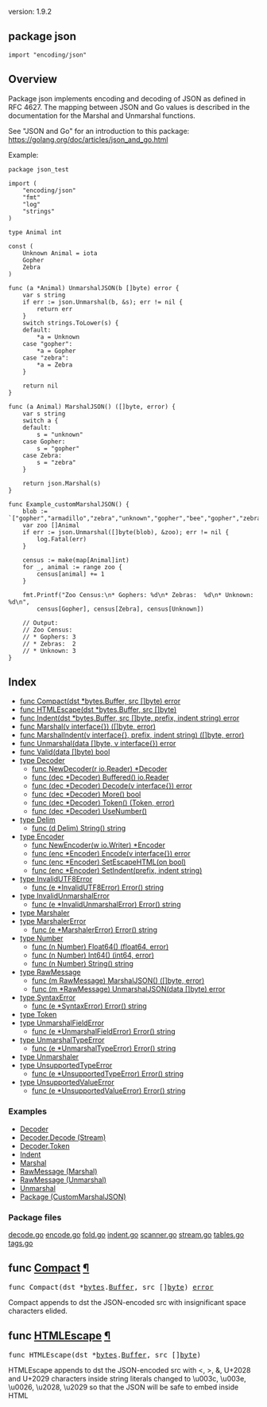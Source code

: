 version: 1.9.2
## package json

  `import "encoding/json"`

## Overview

Package json implements encoding and decoding of JSON as defined in RFC 4627.
The mapping between JSON and Go values is described in the documentation for the
Marshal and Unmarshal functions.

See "JSON and Go" for an introduction to this package:
https://golang.org/doc/articles/json_and_go.html

<a id="example_customMarshalJSON"></a>
Example:

    package json_test

    import (
        "encoding/json"
        "fmt"
        "log"
        "strings"
    )

    type Animal int

    const (
        Unknown Animal = iota
        Gopher
        Zebra
    )

    func (a *Animal) UnmarshalJSON(b []byte) error {
        var s string
        if err := json.Unmarshal(b, &s); err != nil {
            return err
        }
        switch strings.ToLower(s) {
        default:
            *a = Unknown
        case "gopher":
            *a = Gopher
        case "zebra":
            *a = Zebra
        }

        return nil
    }

    func (a Animal) MarshalJSON() ([]byte, error) {
        var s string
        switch a {
        default:
            s = "unknown"
        case Gopher:
            s = "gopher"
        case Zebra:
            s = "zebra"
        }

        return json.Marshal(s)
    }

    func Example_customMarshalJSON() {
        blob := `["gopher","armadillo","zebra","unknown","gopher","bee","gopher","zebra"]`
        var zoo []Animal
        if err := json.Unmarshal([]byte(blob), &zoo); err != nil {
            log.Fatal(err)
        }

        census := make(map[Animal]int)
        for _, animal := range zoo {
            census[animal] += 1
        }

        fmt.Printf("Zoo Census:\n* Gophers: %d\n* Zebras:  %d\n* Unknown: %d\n",
            census[Gopher], census[Zebra], census[Unknown])

        // Output:
        // Zoo Census:
        // * Gophers: 3
        // * Zebras:  2
        // * Unknown: 3
    }

## Index

- [func Compact(dst *bytes.Buffer, src []byte) error](#Compact)
- [func HTMLEscape(dst *bytes.Buffer, src []byte)](#HTMLEscape)
- [func Indent(dst *bytes.Buffer, src []byte, prefix, indent string) error](#Indent)
- [func Marshal(v interface{}) ([]byte, error)](#Marshal)
- [func MarshalIndent(v interface{}, prefix, indent string) ([]byte, error)](#MarshalIndent)
- [func Unmarshal(data []byte, v interface{}) error](#Unmarshal)
- [func Valid(data []byte) bool](#Valid)
- [type Decoder](#Decoder)
  - [func NewDecoder(r io.Reader) *Decoder](#NewDecoder)
  - [func (dec *Decoder) Buffered() io.Reader](#Decoder.Buffered)
  - [func (dec *Decoder) Decode(v interface{}) error](#Decoder.Decode)
  - [func (dec *Decoder) More() bool](#Decoder.More)
  - [func (dec *Decoder) Token() (Token, error)](#Decoder.Token)
  - [func (dec *Decoder) UseNumber()](#Decoder.UseNumber)
- [type Delim](#Delim)
  - [func (d Delim) String() string](#Delim.String)
- [type Encoder](#Encoder)
  - [func NewEncoder(w io.Writer) *Encoder](#NewEncoder)
  - [func (enc *Encoder) Encode(v interface{}) error](#Encoder.Encode)
  - [func (enc *Encoder) SetEscapeHTML(on bool)](#Encoder.SetEscapeHTML)
  - [func (enc *Encoder) SetIndent(prefix, indent string)](#Encoder.SetIndent)
- [type InvalidUTF8Error](#InvalidUTF8Error)
  - [func (e *InvalidUTF8Error) Error() string](#InvalidUTF8Error.Error)
- [type InvalidUnmarshalError](#InvalidUnmarshalError)
  - [func (e *InvalidUnmarshalError) Error() string](#InvalidUnmarshalError.Error)
- [type Marshaler](#Marshaler)
- [type MarshalerError](#MarshalerError)
  - [func (e *MarshalerError) Error() string](#MarshalerError.Error)
- [type Number](#Number)
  - [func (n Number) Float64() (float64, error)](#Number.Float64)
  - [func (n Number) Int64() (int64, error)](#Number.Int64)
  - [func (n Number) String() string](#Number.String)
- [type RawMessage](#RawMessage)
  - [func (m RawMessage) MarshalJSON() ([]byte, error)](#RawMessage.MarshalJSON)
  - [func (m *RawMessage) UnmarshalJSON(data []byte) error](#RawMessage.UnmarshalJSON)
- [type SyntaxError](#SyntaxError)
  - [func (e *SyntaxError) Error() string](#SyntaxError.Error)
- [type Token](#Token)
- [type UnmarshalFieldError](#UnmarshalFieldError)
  - [func (e *UnmarshalFieldError) Error() string](#UnmarshalFieldError.Error)
- [type UnmarshalTypeError](#UnmarshalTypeError)
  - [func (e *UnmarshalTypeError) Error() string](#UnmarshalTypeError.Error)
- [type Unmarshaler](#Unmarshaler)
- [type UnsupportedTypeError](#UnsupportedTypeError)
  - [func (e *UnsupportedTypeError) Error() string](#UnsupportedTypeError.Error)
- [type UnsupportedValueError](#UnsupportedValueError)
  - [func (e *UnsupportedValueError) Error() string](#UnsupportedValueError.Error)

### Examples

- [Decoder](#exampleDecoder)
- [Decoder.Decode (Stream)](#exampleDecoder_Decode_stream)
- [Decoder.Token](#exampleDecoder_Token)
- [Indent](#exampleIndent)
- [Marshal](#exampleMarshal)
- [RawMessage (Marshal)](#exampleRawMessage_marshal)
- [RawMessage (Unmarshal)](#exampleRawMessage_unmarshal)
- [Unmarshal](#exampleUnmarshal)
- [Package (CustomMarshalJSON)](#example_customMarshalJSON)

### Package files
 [decode.go](//github.com/golang/go/blob/2ea7d3461bb41d0ae12b56ee52d43314bcdb97f9/src/encoding/json/decode.go) [encode.go](//github.com/golang/go/blob/2ea7d3461bb41d0ae12b56ee52d43314bcdb97f9/src/encoding/json/encode.go) [fold.go](//github.com/golang/go/blob/2ea7d3461bb41d0ae12b56ee52d43314bcdb97f9/src/encoding/json/fold.go) [indent.go](//github.com/golang/go/blob/2ea7d3461bb41d0ae12b56ee52d43314bcdb97f9/src/encoding/json/indent.go) [scanner.go](//github.com/golang/go/blob/2ea7d3461bb41d0ae12b56ee52d43314bcdb97f9/src/encoding/json/scanner.go) [stream.go](//github.com/golang/go/blob/2ea7d3461bb41d0ae12b56ee52d43314bcdb97f9/src/encoding/json/stream.go) [tables.go](//github.com/golang/go/blob/2ea7d3461bb41d0ae12b56ee52d43314bcdb97f9/src/encoding/json/tables.go) [tags.go](//github.com/golang/go/blob/2ea7d3461bb41d0ae12b56ee52d43314bcdb97f9/src/encoding/json/tags.go)

<h2 id="Compact">func <a href="//github.com/golang/go/blob/2ea7d3461bb41d0ae12b56ee52d43314bcdb97f9/src/encoding/json/indent.go#L1">Compact</a>
    <a href="#Compact">¶</a></h2>
<pre>func Compact(dst *<a href="/bytes/">bytes</a>.<a href="/bytes/#Buffer">Buffer</a>, src []<a href="/builtin/#byte">byte</a>) <a href="/builtin/#error">error</a></pre>

Compact appends to dst the JSON-encoded src with insignificant space characters
elided.

<h2 id="HTMLEscape">func <a href="//github.com/golang/go/blob/2ea7d3461bb41d0ae12b56ee52d43314bcdb97f9/src/encoding/json/encode.go#L178">HTMLEscape</a>
    <a href="#HTMLEscape">¶</a></h2>
<pre>func HTMLEscape(dst *<a href="/bytes/">bytes</a>.<a href="/bytes/#Buffer">Buffer</a>, src []<a href="/builtin/#byte">byte</a>)</pre>

HTMLEscape appends to dst the JSON-encoded src with <, >, &, U+2028 and U+2029
characters inside string literals changed to \u003c, \u003e, \u0026, \u2028,
\u2029 so that the JSON will be safe to embed inside HTML <script> tags. For
historical reasons, web browsers don't honor standard HTML escaping within
<script> tags, so an alternative JSON encoding must be used.

<h2 id="Indent">func <a href="//github.com/golang/go/blob/2ea7d3461bb41d0ae12b56ee52d43314bcdb97f9/src/encoding/json/indent.go#L69">Indent</a>
    <a href="#Indent">¶</a></h2>
<pre>func Indent(dst *<a href="/bytes/">bytes</a>.<a href="/bytes/#Buffer">Buffer</a>, src []<a href="/builtin/#byte">byte</a>, prefix, indent <a href="/builtin/#string">string</a>) <a href="/builtin/#error">error</a></pre>

Indent appends to dst an indented form of the JSON-encoded src. Each element in
a JSON object or array begins on a new, indented line beginning with prefix
followed by one or more copies of indent according to the indentation nesting.
The data appended to dst does not begin with the prefix nor any indentation, to
make it easier to embed inside other formatted JSON data. Although leading space
characters (space, tab, carriage return, newline) at the beginning of src are
dropped, trailing space characters at the end of src are preserved and copied to
dst. For example, if src has no trailing spaces, neither will dst; if src ends
in a trailing newline, so will dst.

<a id="exampleIndent"></a>
Example:

    type Road struct {
        Name   string
        Number int
    }
    roads := []Road{
        {"Diamond Fork", 29},
        {"Sheep Creek", 51},
    }

    b, err := json.Marshal(roads)
    if err != nil {
        log.Fatal(err)
    }

    var out bytes.Buffer
    json.Indent(&out, b, "=", "\t")
    out.WriteTo(os.Stdout)
    // Output:
    // [
    // =	{
    // =		"Name": "Diamond Fork",
    // =		"Number": 29
    // =	},
    // =	{
    // =		"Name": "Sheep Creek",
    // =		"Number": 51
    // =	}
    // =]

<h2 id="Marshal">func <a href="//github.com/golang/go/blob/2ea7d3461bb41d0ae12b56ee52d43314bcdb97f9/src/encoding/json/encode.go#L149">Marshal</a>
    <a href="#Marshal">¶</a></h2>
<pre>func Marshal(v interface{}) ([]<a href="/builtin/#byte">byte</a>, <a href="/builtin/#error">error</a>)</pre>

Marshal returns the JSON encoding of v.

Marshal traverses the value v recursively. If an encountered value implements
the Marshaler interface and is not a nil pointer, Marshal calls its MarshalJSON
method to produce JSON. If no MarshalJSON method is present but the value
implements encoding.TextMarshaler instead, Marshal calls its MarshalText method
and encodes the result as a JSON string. The nil pointer exception is not
strictly necessary but mimics a similar, necessary exception in the behavior of
UnmarshalJSON.

Otherwise, Marshal uses the following type-dependent default encodings:

Boolean values encode as JSON booleans.

Floating point, integer, and Number values encode as JSON numbers.

String values encode as JSON strings coerced to valid UTF-8, replacing invalid
bytes with the Unicode replacement rune. The angle brackets "<" and ">" are
escaped to "\u003c" and "\u003e" to keep some browsers from misinterpreting JSON
output as HTML. Ampersand "&" is also escaped to "\u0026" for the same reason.
This escaping can be disabled using an Encoder that had SetEscapeHTML(false)
called on it.

Array and slice values encode as JSON arrays, except that []byte encodes as a
base64-encoded string, and a nil slice encodes as the null JSON value.

Struct values encode as JSON objects. Each exported struct field becomes a
member of the object, using the field name as the object key, unless the field
is omitted for one of the reasons given below.

The encoding of each struct field can be customized by the format string stored
under the "json" key in the struct field's tag. The format string gives the name
of the field, possibly followed by a comma-separated list of options. The name
may be empty in order to specify options without overriding the default field
name.

The "omitempty" option specifies that the field should be omitted from the
encoding if the field has an empty value, defined as false, 0, a nil pointer, a
nil interface value, and any empty array, slice, map, or string.

As a special case, if the field tag is "-", the field is always omitted. Note
that a field with name "-" can still be generated using the tag "-,".

Examples of struct field tags and their meanings:

    // Field appears in JSON as key "myName".
    Field int `json:"myName"`

    // Field appears in JSON as key "myName" and
    // the field is omitted from the object if its value is empty,
    // as defined above.
    Field int `json:"myName,omitempty"`

    // Field appears in JSON as key "Field" (the default), but
    // the field is skipped if empty.
    // Note the leading comma.
    Field int `json:",omitempty"`

    // Field is ignored by this package.
    Field int `json:"-"`

    // Field appears in JSON as key "-".
    Field int `json:"-,"`

The "string" option signals that a field is stored as JSON inside a JSON-encoded
string. It applies only to fields of string, floating point, integer, or boolean
types. This extra level of encoding is sometimes used when communicating with
JavaScript programs:

    Int64String int64 `json:",string"`

The key name will be used if it's a non-empty string consisting of only Unicode
letters, digits, and ASCII punctuation except quotation marks, backslash, and
comma.

Anonymous struct fields are usually marshaled as if their inner exported fields
were fields in the outer struct, subject to the usual Go visibility rules
amended as described in the next paragraph. An anonymous struct field with a
name given in its JSON tag is treated as having that name, rather than being
anonymous. An anonymous struct field of interface type is treated the same as
having that type as its name, rather than being anonymous.

The Go visibility rules for struct fields are amended for JSON when deciding
which field to marshal or unmarshal. If there are multiple fields at the same
level, and that level is the least nested (and would therefore be the nesting
level selected by the usual Go rules), the following extra rules apply:

1) Of those fields, if any are JSON-tagged, only tagged fields are considered,
even if there are multiple untagged fields that would otherwise conflict.

2) If there is exactly one field (tagged or not according to the first rule),
that is selected.

3) Otherwise there are multiple fields, and all are ignored; no error occurs.

Handling of anonymous struct fields is new in Go 1.1. Prior to Go 1.1, anonymous
struct fields were ignored. To force ignoring of an anonymous struct field in
both current and earlier versions, give the field a JSON tag of "-".

Map values encode as JSON objects. The map's key type must either be a string,
an integer type, or implement encoding.TextMarshaler. The map keys are sorted
and used as JSON object keys by applying the following rules, subject to the
UTF-8 coercion described for string values above:

    - string keys are used directly
    - encoding.TextMarshalers are marshaled
    - integer keys are converted to strings

Pointer values encode as the value pointed to. A nil pointer encodes as the null
JSON value.

Interface values encode as the value contained in the interface. A nil interface
value encodes as the null JSON value.

Channel, complex, and function values cannot be encoded in JSON. Attempting to
encode such a value causes Marshal to return an UnsupportedTypeError.

JSON cannot represent cyclic data structures and Marshal does not handle them.
Passing cyclic structures to Marshal will result in an infinite recursion.

<a id="exampleMarshal"></a>
Example:

    type ColorGroup struct {
        ID     int
        Name   string
        Colors []string
    }
    group := ColorGroup{
        ID:     1,
        Name:   "Reds",
        Colors: []string{"Crimson", "Red", "Ruby", "Maroon"},
    }
    b, err := json.Marshal(group)
    if err != nil {
        fmt.Println("error:", err)
    }
    os.Stdout.Write(b)
    // Output:
    // {"ID":1,"Name":"Reds","Colors":["Crimson","Red","Ruby","Maroon"]}

<h2 id="MarshalIndent">func <a href="//github.com/golang/go/blob/2ea7d3461bb41d0ae12b56ee52d43314bcdb97f9/src/encoding/json/encode.go#L159">MarshalIndent</a>
    <a href="#MarshalIndent">¶</a></h2>
<pre>func MarshalIndent(v interface{}, prefix, indent <a href="/builtin/#string">string</a>) ([]<a href="/builtin/#byte">byte</a>, <a href="/builtin/#error">error</a>)</pre>

MarshalIndent is like Marshal but applies Indent to format the output.

<h2 id="Unmarshal">func <a href="//github.com/golang/go/blob/2ea7d3461bb41d0ae12b56ee52d43314bcdb97f9/src/encoding/json/decode.go#L86">Unmarshal</a>
    <a href="#Unmarshal">¶</a></h2>
<pre>func Unmarshal(data []<a href="/builtin/#byte">byte</a>, v interface{}) <a href="/builtin/#error">error</a></pre>

Unmarshal parses the JSON-encoded data and stores the result in the value
pointed to by v. If v is nil or not a pointer, Unmarshal returns an
InvalidUnmarshalError.

Unmarshal uses the inverse of the encodings that Marshal uses, allocating maps,
slices, and pointers as necessary, with the following additional rules:

To unmarshal JSON into a pointer, Unmarshal first handles the case of the JSON
being the JSON literal null. In that case, Unmarshal sets the pointer to nil.
Otherwise, Unmarshal unmarshals the JSON into the value pointed at by the
pointer. If the pointer is nil, Unmarshal allocates a new value for it to point
to.

To unmarshal JSON into a value implementing the Unmarshaler interface, Unmarshal
calls that value's UnmarshalJSON method, including when the input is a JSON
null. Otherwise, if the value implements encoding.TextUnmarshaler and the input
is a JSON quoted string, Unmarshal calls that value's UnmarshalText method with
the unquoted form of the string.

To unmarshal JSON into a struct, Unmarshal matches incoming object keys to the
keys used by Marshal (either the struct field name or its tag), preferring an
exact match but also accepting a case-insensitive match. Unmarshal will only set
exported fields of the struct.

To unmarshal JSON into an interface value, Unmarshal stores one of these in the
interface value:

    bool, for JSON booleans
    float64, for JSON numbers
    string, for JSON strings
    []interface{}, for JSON arrays
    map[string]interface{}, for JSON objects
    nil for JSON null

To unmarshal a JSON array into a slice, Unmarshal resets the slice length to
zero and then appends each element to the slice. As a special case, to unmarshal
an empty JSON array into a slice, Unmarshal replaces the slice with a new empty
slice.

To unmarshal a JSON array into a Go array, Unmarshal decodes JSON array elements
into corresponding Go array elements. If the Go array is smaller than the JSON
array, the additional JSON array elements are discarded. If the JSON array is
smaller than the Go array, the additional Go array elements are set to zero
values.

To unmarshal a JSON object into a map, Unmarshal first establishes a map to use.
If the map is nil, Unmarshal allocates a new map. Otherwise Unmarshal reuses the
existing map, keeping existing entries. Unmarshal then stores key-value pairs
from the JSON object into the map. The map's key type must either be a string,
an integer, or implement encoding.TextUnmarshaler.

If a JSON value is not appropriate for a given target type, or if a JSON number
overflows the target type, Unmarshal skips that field and completes the
unmarshaling as best it can. If no more serious errors are encountered,
Unmarshal returns an UnmarshalTypeError describing the earliest such error. In
any case, it's not guaranteed that all the remaining fields following the
problematic one will be unmarshaled into the target object.

The JSON null value unmarshals into an interface, map, pointer, or slice by
setting that Go value to nil. Because null is often used in JSON to mean ``not
present,'' unmarshaling a JSON null into any other Go type has no effect on the
value and produces no error.

When unmarshaling quoted strings, invalid UTF-8 or invalid UTF-16 surrogate
pairs are not treated as an error. Instead, they are replaced by the Unicode
replacement character U+FFFD.

<a id="exampleUnmarshal"></a>
Example:

    var jsonBlob = []byte(`[
    		{"Name": "Platypus", "Order": "Monotremata"},
    		{"Name": "Quoll",    "Order": "Dasyuromorphia"}
    	]`)
    type Animal struct {
        Name  string
        Order string
    }
    var animals []Animal
    err := json.Unmarshal(jsonBlob, &animals)
    if err != nil {
        fmt.Println("error:", err)
    }
    fmt.Printf("%+v", animals)
    // Output:
    // [{Name:Platypus Order:Monotremata} {Name:Quoll Order:Dasyuromorphia}]

<h2 id="Valid">func <a href="//github.com/golang/go/blob/2ea7d3461bb41d0ae12b56ee52d43314bcdb97f9/src/encoding/json/scanner.go#L9">Valid</a>
    <a href="#Valid">¶</a></h2>
<pre>func Valid(data []<a href="/builtin/#byte">byte</a>) <a href="/builtin/#bool">bool</a></pre>

Valid reports whether data is a valid JSON encoding.

<h2 id="Decoder">type <a href="//github.com/golang/go/blob/2ea7d3461bb41d0ae12b56ee52d43314bcdb97f9/src/encoding/json/stream.go#L4">Decoder</a>
    <a href="#Decoder">¶</a></h2>
<pre>type Decoder struct {
    <span class="comment">// contains filtered or unexported fields</span>
}</pre>

A Decoder reads and decodes JSON values from an input stream.

<a id="exampleDecoder"></a>
Example:

    const jsonStream = `
    		{"Name": "Ed", "Text": "Knock knock."}
    		{"Name": "Sam", "Text": "Who's there?"}
    		{"Name": "Ed", "Text": "Go fmt."}
    		{"Name": "Sam", "Text": "Go fmt who?"}
    		{"Name": "Ed", "Text": "Go fmt yourself!"}
    	`
    type Message struct {
        Name, Text string
    }
    dec := json.NewDecoder(strings.NewReader(jsonStream))
    for {
        var m Message
        if err := dec.Decode(&m); err == io.EOF {
            break
        } else if err != nil {
            log.Fatal(err)
        }
        fmt.Printf("%s: %s\n", m.Name, m.Text)
    }
    // Output:
    // Ed: Knock knock.
    // Sam: Who's there?
    // Ed: Go fmt.
    // Sam: Go fmt who?
    // Ed: Go fmt yourself!

<h3 id="NewDecoder">func <a href="//github.com/golang/go/blob/2ea7d3461bb41d0ae12b56ee52d43314bcdb97f9/src/encoding/json/stream.go#L20">NewDecoder</a>
    <a href="#NewDecoder">¶</a></h3>
<pre>func NewDecoder(r <a href="/io/">io</a>.<a href="/io/#Reader">Reader</a>) *<a href="#Decoder">Decoder</a></pre>

NewDecoder returns a new decoder that reads from r.

The decoder introduces its own buffering and may read data from r beyond the
JSON values requested.

<h3 id="Decoder.Buffered">func (*Decoder) <a href="//github.com/golang/go/blob/2ea7d3461bb41d0ae12b56ee52d43314bcdb97f9/src/encoding/json/stream.go#L67">Buffered</a>
    <a href="#Decoder.Buffered">¶</a></h3>
<pre>func (dec *<a href="#Decoder">Decoder</a>) Buffered() <a href="/io/">io</a>.<a href="/io/#Reader">Reader</a></pre>

Buffered returns a reader of the data remaining in the Decoder's buffer. The
reader is valid until the next call to Decode.

<h3 id="Decoder.Decode">func (*Decoder) <a href="//github.com/golang/go/blob/2ea7d3461bb41d0ae12b56ee52d43314bcdb97f9/src/encoding/json/stream.go#L33">Decode</a>
    <a href="#Decoder.Decode">¶</a></h3>
<pre>func (dec *<a href="#Decoder">Decoder</a>) Decode(v interface{}) <a href="/builtin/#error">error</a></pre>

Decode reads the next JSON-encoded value from its input and stores it in the
value pointed to by v.

See the documentation for Unmarshal for details about the conversion of JSON
into a Go value.

<a id="exampleDecoder_Decode_stream"></a>
Example:

    const jsonStream = `
    	[
    		{"Name": "Ed", "Text": "Knock knock."},
    		{"Name": "Sam", "Text": "Who's there?"},
    		{"Name": "Ed", "Text": "Go fmt."},
    		{"Name": "Sam", "Text": "Go fmt who?"},
    		{"Name": "Ed", "Text": "Go fmt yourself!"}
    	]
    `
    type Message struct {
        Name, Text string
    }
    dec := json.NewDecoder(strings.NewReader(jsonStream))

    // read open bracket
    t, err := dec.Token()
    if err != nil {
        log.Fatal(err)
    }
    fmt.Printf("%T: %v\n", t, t)

    // while the array contains values
    for dec.More() {
        var m Message
        // decode an array value (Message)
        err := dec.Decode(&m)
        if err != nil {
            log.Fatal(err)
        }

        fmt.Printf("%v: %v\n", m.Name, m.Text)
    }

    // read closing bracket
    t, err = dec.Token()
    if err != nil {
        log.Fatal(err)
    }
    fmt.Printf("%T: %v\n", t, t)

    // Output:
    // json.Delim: [
    // Ed: Knock knock.
    // Sam: Who's there?
    // Ed: Go fmt.
    // Sam: Go fmt who?
    // Ed: Go fmt yourself!
    // json.Delim: ]

<h3 id="Decoder.More">func (*Decoder) <a href="//github.com/golang/go/blob/2ea7d3461bb41d0ae12b56ee52d43314bcdb97f9/src/encoding/json/stream.go#L470">More</a>
    <a href="#Decoder.More">¶</a></h3>
<pre>func (dec *<a href="#Decoder">Decoder</a>) More() <a href="/builtin/#bool">bool</a></pre>

More reports whether there is another element in the current array or object
being parsed.

<h3 id="Decoder.Token">func (*Decoder) <a href="//github.com/golang/go/blob/2ea7d3461bb41d0ae12b56ee52d43314bcdb97f9/src/encoding/json/stream.go#L347">Token</a>
    <a href="#Decoder.Token">¶</a></h3>
<pre>func (dec *<a href="#Decoder">Decoder</a>) Token() (<a href="#Token">Token</a>, <a href="/builtin/#error">error</a>)</pre>

Token returns the next JSON token in the input stream. At the end of the input
stream, Token returns nil, io.EOF.

Token guarantees that the delimiters [ ] { } it returns are properly nested and
matched: if Token encounters an unexpected delimiter in the input, it will
return an error.

The input stream consists of basic JSON values—bool, string, number, and
null—along with delimiters [ ] { } of type Delim to mark the start and end of
arrays and objects. Commas and colons are elided.

<a id="exampleDecoder_Token"></a>
Example:

    const jsonStream = `
    		{"Message": "Hello", "Array": [1, 2, 3], "Null": null, "Number": 1.234}
    	`
    dec := json.NewDecoder(strings.NewReader(jsonStream))
    for {
        t, err := dec.Token()
        if err == io.EOF {
            break
        }
        if err != nil {
            log.Fatal(err)
        }
        fmt.Printf("%T: %v", t, t)
        if dec.More() {
            fmt.Printf(" (more)")
        }
        fmt.Printf("\n")
    }
    // Output:
    // json.Delim: { (more)
    // string: Message (more)
    // string: Hello (more)
    // string: Array (more)
    // json.Delim: [ (more)
    // float64: 1 (more)
    // float64: 2 (more)
    // float64: 3
    // json.Delim: ] (more)
    // string: Null (more)
    // <nil>: <nil> (more)
    // string: Number (more)
    // float64: 1.234
    // json.Delim: }

<h3 id="Decoder.UseNumber">func (*Decoder) <a href="//github.com/golang/go/blob/2ea7d3461bb41d0ae12b56ee52d43314bcdb97f9/src/encoding/json/stream.go#L26">UseNumber</a>
    <a href="#Decoder.UseNumber">¶</a></h3>
<pre>func (dec *<a href="#Decoder">Decoder</a>) UseNumber()</pre>

UseNumber causes the Decoder to unmarshal a number into an interface{} as a
Number instead of as a float64.

<h2 id="Delim">type <a href="//github.com/golang/go/blob/2ea7d3461bb41d0ae12b56ee52d43314bcdb97f9/src/encoding/json/stream.go#L330">Delim</a>
    <a href="#Delim">¶</a></h2>
<pre>type Delim <a href="/builtin/#rune">rune</a></pre>

A Delim is a JSON array or object delimiter, one of [ ] { or }.

<h3 id="Delim.String">func (Delim) <a href="//github.com/golang/go/blob/2ea7d3461bb41d0ae12b56ee52d43314bcdb97f9/src/encoding/json/stream.go#L332">String</a>
    <a href="#Delim.String">¶</a></h3>
<pre>func (d <a href="#Delim">Delim</a>) String() <a href="/builtin/#string">string</a></pre>


<h2 id="Encoder">type <a href="//github.com/golang/go/blob/2ea7d3461bb41d0ae12b56ee52d43314bcdb97f9/src/encoding/json/stream.go#L158">Encoder</a>
    <a href="#Encoder">¶</a></h2>
<pre>type Encoder struct {
    <span class="comment">// contains filtered or unexported fields</span>
}</pre>

An Encoder writes JSON values to an output stream.

<h3 id="NewEncoder">func <a href="//github.com/golang/go/blob/2ea7d3461bb41d0ae12b56ee52d43314bcdb97f9/src/encoding/json/stream.go#L169">NewEncoder</a>
    <a href="#NewEncoder">¶</a></h3>
<pre>func NewEncoder(w <a href="/io/">io</a>.<a href="/io/#Writer">Writer</a>) *<a href="#Encoder">Encoder</a></pre>

NewEncoder returns a new encoder that writes to w.

<h3 id="Encoder.Encode">func (*Encoder) <a href="//github.com/golang/go/blob/2ea7d3461bb41d0ae12b56ee52d43314bcdb97f9/src/encoding/json/stream.go#L178">Encode</a>
    <a href="#Encoder.Encode">¶</a></h3>
<pre>func (enc *<a href="#Encoder">Encoder</a>) Encode(v interface{}) <a href="/builtin/#error">error</a></pre>

Encode writes the JSON encoding of v to the stream, followed by a newline
character.

See the documentation for Marshal for details about the conversion of Go values
to JSON.

<h3 id="Encoder.SetEscapeHTML">func (*Encoder) <a href="//github.com/golang/go/blob/2ea7d3461bb41d0ae12b56ee52d43314bcdb97f9/src/encoding/json/stream.go#L230">SetEscapeHTML</a>
    <a href="#Encoder.SetEscapeHTML">¶</a></h3>
<pre>func (enc *<a href="#Encoder">Encoder</a>) SetEscapeHTML(on <a href="/builtin/#bool">bool</a>)</pre>

SetEscapeHTML specifies whether problematic HTML characters should be escaped
inside JSON quoted strings. The default behavior is to escape &, <, and > to
\u0026, \u003c, and \u003e to avoid certain safety problems that can arise when
embedding JSON in HTML.

In non-HTML settings where the escaping interferes with the readability of the
output, SetEscapeHTML(false) disables this behavior.

<h3 id="Encoder.SetIndent">func (*Encoder) <a href="//github.com/golang/go/blob/2ea7d3461bb41d0ae12b56ee52d43314bcdb97f9/src/encoding/json/stream.go#L218">SetIndent</a>
    <a href="#Encoder.SetIndent">¶</a></h3>
<pre>func (enc *<a href="#Encoder">Encoder</a>) SetIndent(prefix, indent <a href="/builtin/#string">string</a>)</pre>

SetIndent instructs the encoder to format each subsequent encoded value as if
indented by the package-level function Indent(dst, src, prefix, indent). Calling
SetIndent("", "") disables indentation.

<h2 id="InvalidUTF8Error">type <a href="//github.com/golang/go/blob/2ea7d3461bb41d0ae12b56ee52d43314bcdb97f9/src/encoding/json/encode.go#L238">InvalidUTF8Error</a>
    <a href="#InvalidUTF8Error">¶</a></h2>
<pre>type InvalidUTF8Error struct {
<span id="InvalidUTF8Error.S"></span>    S <a href="/builtin/#string">string</a> <span class="comment">// the whole string value that caused the error</span>
}</pre>

Before Go 1.2, an InvalidUTF8Error was returned by Marshal when attempting to
encode a string value with invalid UTF-8 sequences. As of Go 1.2, Marshal
instead coerces the string to valid UTF-8 by replacing invalid bytes with the
Unicode replacement rune U+FFFD. This error is no longer generated but is kept
for backwards compatibility with programs that might mention it.

<h3 id="InvalidUTF8Error.Error">func (*InvalidUTF8Error) <a href="//github.com/golang/go/blob/2ea7d3461bb41d0ae12b56ee52d43314bcdb97f9/src/encoding/json/encode.go#L242">Error</a>
    <a href="#InvalidUTF8Error.Error">¶</a></h3>
<pre>func (e *<a href="#InvalidUTF8Error">InvalidUTF8Error</a>) Error() <a href="/builtin/#string">string</a></pre>


<h2 id="InvalidUnmarshalError">type <a href="//github.com/golang/go/blob/2ea7d3461bb41d0ae12b56ee52d43314bcdb97f9/src/encoding/json/decode.go#L144">InvalidUnmarshalError</a>
    <a href="#InvalidUnmarshalError">¶</a></h2>
<pre>type InvalidUnmarshalError struct {
<span id="InvalidUnmarshalError.Type"></span>    Type <a href="/reflect/">reflect</a>.<a href="/reflect/#Type">Type</a>
}</pre>

An InvalidUnmarshalError describes an invalid argument passed to Unmarshal. (The
argument to Unmarshal must be a non-nil pointer.)

<h3 id="InvalidUnmarshalError.Error">func (*InvalidUnmarshalError) <a href="//github.com/golang/go/blob/2ea7d3461bb41d0ae12b56ee52d43314bcdb97f9/src/encoding/json/decode.go#L148">Error</a>
    <a href="#InvalidUnmarshalError.Error">¶</a></h3>
<pre>func (e *<a href="#InvalidUnmarshalError">InvalidUnmarshalError</a>) Error() <a href="/builtin/#string">string</a></pre>


<h2 id="Marshaler">type <a href="//github.com/golang/go/blob/2ea7d3461bb41d0ae12b56ee52d43314bcdb97f9/src/encoding/json/encode.go#L209">Marshaler</a>
    <a href="#Marshaler">¶</a></h2>
<pre>type Marshaler interface {
    MarshalJSON() ([]<a href="/builtin/#byte">byte</a>, <a href="/builtin/#error">error</a>)
}</pre>

Marshaler is the interface implemented by types that can marshal themselves into
valid JSON.

<h2 id="MarshalerError">type <a href="//github.com/golang/go/blob/2ea7d3461bb41d0ae12b56ee52d43314bcdb97f9/src/encoding/json/encode.go#L246">MarshalerError</a>
    <a href="#MarshalerError">¶</a></h2>
<pre>type MarshalerError struct {
<span id="MarshalerError.Type"></span>    Type <a href="/reflect/">reflect</a>.<a href="/reflect/#Type">Type</a>
<span id="MarshalerError.Err"></span>    Err  <a href="/builtin/#error">error</a>
}</pre>


<h3 id="MarshalerError.Error">func (*MarshalerError) <a href="//github.com/golang/go/blob/2ea7d3461bb41d0ae12b56ee52d43314bcdb97f9/src/encoding/json/encode.go#L251">Error</a>
    <a href="#MarshalerError.Error">¶</a></h3>
<pre>func (e *<a href="#MarshalerError">MarshalerError</a>) Error() <a href="/builtin/#string">string</a></pre>


<h2 id="Number">type <a href="//github.com/golang/go/blob/2ea7d3461bb41d0ae12b56ee52d43314bcdb97f9/src/encoding/json/decode.go#L182">Number</a>
    <a href="#Number">¶</a></h2>
<pre>type Number <a href="/builtin/#string">string</a></pre>

A Number represents a JSON number literal.

<h3 id="Number.Float64">func (Number) <a href="//github.com/golang/go/blob/2ea7d3461bb41d0ae12b56ee52d43314bcdb97f9/src/encoding/json/decode.go#L188">Float64</a>
    <a href="#Number.Float64">¶</a></h3>
<pre>func (n <a href="#Number">Number</a>) Float64() (<a href="/builtin/#float64">float64</a>, <a href="/builtin/#error">error</a>)</pre>

Float64 returns the number as a float64.

<h3 id="Number.Int64">func (Number) <a href="//github.com/golang/go/blob/2ea7d3461bb41d0ae12b56ee52d43314bcdb97f9/src/encoding/json/decode.go#L193">Int64</a>
    <a href="#Number.Int64">¶</a></h3>
<pre>func (n <a href="#Number">Number</a>) Int64() (<a href="/builtin/#int64">int64</a>, <a href="/builtin/#error">error</a>)</pre>

Int64 returns the number as an int64.

<h3 id="Number.String">func (Number) <a href="//github.com/golang/go/blob/2ea7d3461bb41d0ae12b56ee52d43314bcdb97f9/src/encoding/json/decode.go#L185">String</a>
    <a href="#Number.String">¶</a></h3>
<pre>func (n <a href="#Number">Number</a>) String() <a href="/builtin/#string">string</a></pre>

String returns the literal text of the number.

<h2 id="RawMessage">type <a href="//github.com/golang/go/blob/2ea7d3461bb41d0ae12b56ee52d43314bcdb97f9/src/encoding/json/stream.go#L237">RawMessage</a>
    <a href="#RawMessage">¶</a></h2>
<pre>type RawMessage []<a href="/builtin/#byte">byte</a></pre>

RawMessage is a raw encoded JSON value. It implements Marshaler and Unmarshaler
and can be used to delay JSON decoding or precompute a JSON encoding.

<a id="exampleRawMessage_marshal"></a>
Example:

    h := json.RawMessage(`{"precomputed": true}`)

    c := struct {
        Header *json.RawMessage `json:"header"`
        Body   string           `json:"body"`
    }{Header: &h, Body: "Hello Gophers!"}

    b, err := json.MarshalIndent(&c, "", "\t")
    if err != nil {
        fmt.Println("error:", err)
    }
    os.Stdout.Write(b)

    // Output:
    // {
    // 	"header": {
    // 		"precomputed": true
    // 	},
    // 	"body": "Hello Gophers!"
    // }


<a id="exampleRawMessage_unmarshal"></a>
Example:

    type Color struct {
        Space string
        Point json.RawMessage // delay parsing until we know the color space
    }
    type RGB struct {
        R   uint8
        G   uint8
        B   uint8
    }
    type YCbCr struct {
        Y   uint8
        Cb  int8
        Cr  int8
    }

    var j = []byte(`[
    		{"Space": "YCbCr", "Point": {"Y": 255, "Cb": 0, "Cr": -10}},
    		{"Space": "RGB",   "Point": {"R": 98, "G": 218, "B": 255}}
    	]`)
    var colors []Color
    err := json.Unmarshal(j, &colors)
    if err != nil {
        log.Fatalln("error:", err)
    }

    for _, c := range colors {
        var dst interface{}
        switch c.Space {
        case "RGB":
            dst = new(RGB)
        case "YCbCr":
            dst = new(YCbCr)
        }
        err := json.Unmarshal(c.Point, dst)
        if err != nil {
            log.Fatalln("error:", err)
        }
        fmt.Println(c.Space, dst)
    }
    // Output:
    // YCbCr &{255 0 -10}
    // RGB &{98 218 255}

<h3 id="RawMessage.MarshalJSON">func (RawMessage) <a href="//github.com/golang/go/blob/2ea7d3461bb41d0ae12b56ee52d43314bcdb97f9/src/encoding/json/stream.go#L240">MarshalJSON</a>
    <a href="#RawMessage.MarshalJSON">¶</a></h3>
<pre>func (m <a href="#RawMessage">RawMessage</a>) MarshalJSON() ([]<a href="/builtin/#byte">byte</a>, <a href="/builtin/#error">error</a>)</pre>

MarshalJSON returns m as the JSON encoding of m.

<h3 id="RawMessage.UnmarshalJSON">func (*RawMessage) <a href="//github.com/golang/go/blob/2ea7d3461bb41d0ae12b56ee52d43314bcdb97f9/src/encoding/json/stream.go#L248">UnmarshalJSON</a>
    <a href="#RawMessage.UnmarshalJSON">¶</a></h3>
<pre>func (m *<a href="#RawMessage">RawMessage</a>) UnmarshalJSON(data []<a href="/builtin/#byte">byte</a>) <a href="/builtin/#error">error</a></pre>

UnmarshalJSON sets *m to a copy of data.

<h2 id="SyntaxError">type <a href="//github.com/golang/go/blob/2ea7d3461bb41d0ae12b56ee52d43314bcdb97f9/src/encoding/json/scanner.go#L59">SyntaxError</a>
    <a href="#SyntaxError">¶</a></h2>
<pre>type SyntaxError struct {
<span id="SyntaxError.Offset"></span>    Offset <a href="/builtin/#int64">int64</a> <span class="comment">// error occurred after reading Offset bytes</span>
    <span class="comment">// contains filtered or unexported fields</span>
}</pre>

A SyntaxError is a description of a JSON syntax error.

<h3 id="SyntaxError.Error">func (*SyntaxError) <a href="//github.com/golang/go/blob/2ea7d3461bb41d0ae12b56ee52d43314bcdb97f9/src/encoding/json/scanner.go#L64">Error</a>
    <a href="#SyntaxError.Error">¶</a></h3>
<pre>func (e *<a href="#SyntaxError">SyntaxError</a>) Error() <a href="/builtin/#string">string</a></pre>


<h2 id="Token">type <a href="//github.com/golang/go/blob/2ea7d3461bb41d0ae12b56ee52d43314bcdb97f9/src/encoding/json/stream.go#L268">Token</a>
    <a href="#Token">¶</a></h2>
<pre>type Token interface{}</pre>

A Token holds a value of one of these types:

    Delim, for the four JSON delimiters [ ] { }
    bool, for JSON booleans
    float64, for JSON numbers
    Number, for JSON numbers
    string, for JSON string literals
    nil, for JSON null

<h2 id="UnmarshalFieldError">type <a href="//github.com/golang/go/blob/2ea7d3461bb41d0ae12b56ee52d43314bcdb97f9/src/encoding/json/decode.go#L132">UnmarshalFieldError</a>
    <a href="#UnmarshalFieldError">¶</a></h2>
<pre>type UnmarshalFieldError struct {
<span id="UnmarshalFieldError.Key"></span>    Key   <a href="/builtin/#string">string</a>
<span id="UnmarshalFieldError.Type"></span>    Type  <a href="/reflect/">reflect</a>.<a href="/reflect/#Type">Type</a>
<span id="UnmarshalFieldError.Field"></span>    Field <a href="/reflect/">reflect</a>.<a href="/reflect/#StructField">StructField</a>
}</pre>

An UnmarshalFieldError describes a JSON object key that led to an unexported
(and therefore unwritable) struct field. (No longer used; kept for
compatibility.)

<h3 id="UnmarshalFieldError.Error">func (*UnmarshalFieldError) <a href="//github.com/golang/go/blob/2ea7d3461bb41d0ae12b56ee52d43314bcdb97f9/src/encoding/json/decode.go#L138">Error</a>
    <a href="#UnmarshalFieldError.Error">¶</a></h3>
<pre>func (e *<a href="#UnmarshalFieldError">UnmarshalFieldError</a>) Error() <a href="/builtin/#string">string</a></pre>


<h2 id="UnmarshalTypeError">type <a href="//github.com/golang/go/blob/2ea7d3461bb41d0ae12b56ee52d43314bcdb97f9/src/encoding/json/decode.go#L114">UnmarshalTypeError</a>
    <a href="#UnmarshalTypeError">¶</a></h2>
<pre>type UnmarshalTypeError struct {
<span id="UnmarshalTypeError.Value"></span>    Value  <a href="/builtin/#string">string</a>       <span class="comment">// description of JSON value - &#34;bool&#34;, &#34;array&#34;, &#34;number -5&#34;</span>
<span id="UnmarshalTypeError.Type"></span>    Type   <a href="/reflect/">reflect</a>.<a href="/reflect/#Type">Type</a> <span class="comment">// type of Go value it could not be assigned to</span>
<span id="UnmarshalTypeError.Offset"></span>    Offset <a href="/builtin/#int64">int64</a>        <span class="comment">// error occurred after reading Offset bytes</span>
<span id="UnmarshalTypeError.Struct"></span>    Struct <a href="/builtin/#string">string</a>       <span class="comment">// name of the struct type containing the field</span>
<span id="UnmarshalTypeError.Field"></span>    Field  <a href="/builtin/#string">string</a>       <span class="comment">// name of the field holding the Go value</span>
}</pre>

An UnmarshalTypeError describes a JSON value that was not appropriate for a
value of a specific Go type.

<h3 id="UnmarshalTypeError.Error">func (*UnmarshalTypeError) <a href="//github.com/golang/go/blob/2ea7d3461bb41d0ae12b56ee52d43314bcdb97f9/src/encoding/json/decode.go#L122">Error</a>
    <a href="#UnmarshalTypeError.Error">¶</a></h3>
<pre>func (e *<a href="#UnmarshalTypeError">UnmarshalTypeError</a>) Error() <a href="/builtin/#string">string</a></pre>


<h2 id="Unmarshaler">type <a href="//github.com/golang/go/blob/2ea7d3461bb41d0ae12b56ee52d43314bcdb97f9/src/encoding/json/decode.go#L108">Unmarshaler</a>
    <a href="#Unmarshaler">¶</a></h2>
<pre>type Unmarshaler interface {
    UnmarshalJSON([]<a href="/builtin/#byte">byte</a>) <a href="/builtin/#error">error</a>
}</pre>

Unmarshaler is the interface implemented by types that can unmarshal a JSON
description of themselves. The input can be assumed to be a valid encoding of a
JSON value. UnmarshalJSON must copy the JSON data if it wishes to retain the
data after returning.

By convention, to approximate the behavior of Unmarshal itself, Unmarshalers
implement UnmarshalJSON([]byte("null")) as a no-op.

<h2 id="UnsupportedTypeError">type <a href="//github.com/golang/go/blob/2ea7d3461bb41d0ae12b56ee52d43314bcdb97f9/src/encoding/json/encode.go#L215">UnsupportedTypeError</a>
    <a href="#UnsupportedTypeError">¶</a></h2>
<pre>type UnsupportedTypeError struct {
<span id="UnsupportedTypeError.Type"></span>    Type <a href="/reflect/">reflect</a>.<a href="/reflect/#Type">Type</a>
}</pre>

An UnsupportedTypeError is returned by Marshal when attempting to encode an
unsupported value type.

<h3 id="UnsupportedTypeError.Error">func (*UnsupportedTypeError) <a href="//github.com/golang/go/blob/2ea7d3461bb41d0ae12b56ee52d43314bcdb97f9/src/encoding/json/encode.go#L219">Error</a>
    <a href="#UnsupportedTypeError.Error">¶</a></h3>
<pre>func (e *<a href="#UnsupportedTypeError">UnsupportedTypeError</a>) Error() <a href="/builtin/#string">string</a></pre>


<h2 id="UnsupportedValueError">type <a href="//github.com/golang/go/blob/2ea7d3461bb41d0ae12b56ee52d43314bcdb97f9/src/encoding/json/encode.go#L223">UnsupportedValueError</a>
    <a href="#UnsupportedValueError">¶</a></h2>
<pre>type UnsupportedValueError struct {
<span id="UnsupportedValueError.Value"></span>    Value <a href="/reflect/">reflect</a>.<a href="/reflect/#Value">Value</a>
<span id="UnsupportedValueError.Str"></span>    Str   <a href="/builtin/#string">string</a>
}</pre>


<h3 id="UnsupportedValueError.Error">func (*UnsupportedValueError) <a href="//github.com/golang/go/blob/2ea7d3461bb41d0ae12b56ee52d43314bcdb97f9/src/encoding/json/encode.go#L228">Error</a>
    <a href="#UnsupportedValueError.Error">¶</a></h3>
<pre>func (e *<a href="#UnsupportedValueError">UnsupportedValueError</a>) Error() <a href="/builtin/#string">string</a></pre>




